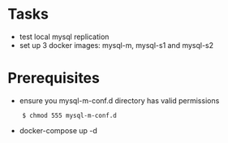 # Tasks
* test local mysql replication
* set up 3 docker images: mysql-m, mysql-s1 and mysql-s2

# Prerequisites
* ensure you mysql-m-conf.d directory has valid permissions
```
    $ chmod 555 mysql-m-conf.d
```
* docker-compose up -d

